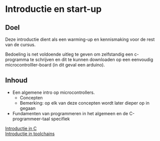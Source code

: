 # Introductie en start-up

## Doel
Deze introductie dient als een warming-up en kennismaking voor de rest van de cursus.

Bedoeling is net voldoende uitleg te geven om zelfstandig een c-programma te schrijven en dit te kunnen downloaden op een eenvoudig microcontrolller-board (in dit geval een arduino).

## Inhoud

* Een algemene intro op microcontrollers.
  * Concepten
  * Bemerking: op elk van deze concepten wordt later dieper op in gegaan
* Fundamenten van programmeren in het algemeen en de C-programmeer-taal specifiek

[Introductie in C](./code_introduction.md)  
[Introductie in toolchains](./tools_editors_and_ides.md)

